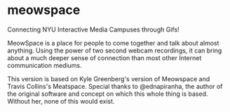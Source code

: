 # meowspace
Connecting NYU Interactive Media Campuses through Gifs!

MeowSpace is a place for people to come together and talk about almost anything. Using the power of two second webcam recordings, it can bring about a much deeper sense of connection than most other Internet communication mediums.

This version is based on Kyle Greenberg's version of Meowspace and Travis Collins's Meatspace. Special thanks to @ednapiranha, the author of the original software and concept on which this whole thing is based. Without her, none of this would exist.
